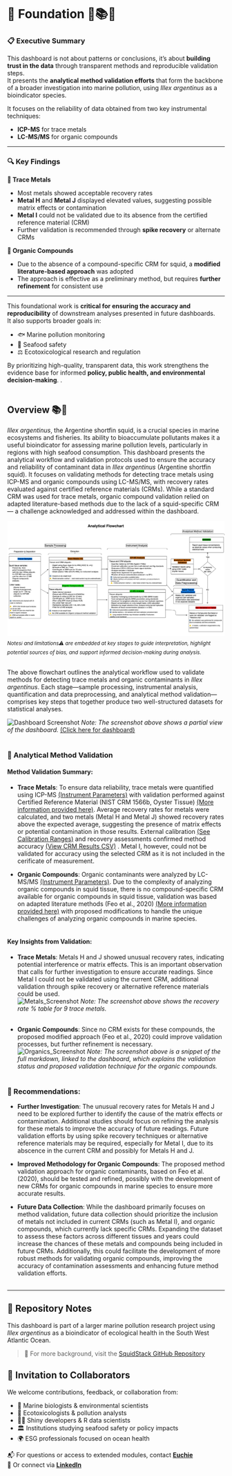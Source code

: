 # 🧱 Foundation 🧱📚🦑 

### 📋 Executive Summary

This dashboard is not about patterns or conclusions, it’s about **building trust in the data** through transparent methods and reproducible validation steps.  
It presents the **analytical method validation efforts** that form the backbone of a broader investigation into marine pollution, using *Illex argentinus* as a bioindicator species.

It focuses on the reliability of data obtained from two key instrumental techniques:

- **ICP-MS** for trace metals  
- **LC-MS/MS** for organic compounds  

---

### 🔍 Key Findings

**🧲 Trace Metals**  
- Most metals showed acceptable recovery rates  
- **Metal H** and **Metal J** displayed elevated values, suggesting possible matrix effects or contamination  
- **Metal I** could not be validated due to its absence from the certified reference material (CRM)  
- Further validation is recommended through **spike recovery** or alternate CRMs  

**💊 Organic Compounds**  
- Due to the absence of a compound-specific CRM for squid, a **modified literature-based approach** was adopted  
- The approach is effective as a preliminary method, but requires **further refinement** for consistent use  

---

This foundational work is **critical for ensuring the accuracy and reproducibility** of downstream analyses presented in future dashboards.  
It also supports broader goals in:

- 🐟 Marine pollution monitoring  
- 🧫 Seafood safety  
- ⚖️ Ecotoxicological research and regulation  

By prioritizing high-quality, transparent data, this work strengthens the evidence base for informed **policy, public health, and environmental decision-making**.
.<br><br>

## Overview 📚🦑

*Illex argentinus*, the Argentine shortfin squid, is a crucial species in marine ecosystems and fisheries. Its ability to bioaccumulate pollutants makes it a useful bioindicator for assessing marine pollution levels, particularly in regions with high seafood consumption.
This dashboard presents the analytical workflow and validation protocols used to ensure the accuracy and reliability of contaminant data in *Illex argentinus* (Argentine shortfin squid). It focuses on validating methods for detecting trace metals using ICP-MS and organic compounds using LC-MS/MS, with recovery rates evaluated against certified reference materials (CRMs). While a standard CRM was used for trace metals, organic compound validation relied on adapted literature-based methods due to the lack of a squid-specific CRM — a challenge acknowledged and addressed within the dashboard.<br>

<img src="../docs/Analytical_flowchart.svg" alt="Analytical Workflow">
<sub><i>Notesℹ️ and limitations⚠️ are embedded at key stages to guide interpretation, highlight potential sources of bias, and support informed decision-making during analysis.</i></sub><br><br>

The above flowchart outlines the analytical workflow used to validate methods for detecting trace metals and organic contaminants in *Illex argentinus*. Each stage—sample processing, instrumental analysis, quantification and data preprocessing, and analytical method validation—comprises key steps that together produce two well-structured datasets for statistical analyses. 


![Dashboard Screenshot](https://drive.google.com/uc?export=view&id=1wlEd0oB_0hlqFj3MaKRL7xSZT4bFdS5f)
*Note: The screenshot above shows a partial view of the dashboard.*
[(Click here for dashboard)](https://euchie23.shinyapps.io/foundation/)
<br><br>


### 🧪 Analytical Method Validation<br>

####  Method Validation Summary:

- **Trace Metals**: To ensure data reliability, trace metals were quantified using ICP-MS [(Instrument Parameters)](Methodology/Metals/Instrumnt_Param.pdf) with validation performed against Certified Reference Material (NIST CRM 1566b, Oyster Tissue) [(More information provided here)](https://tsapps.nist.gov/srmext/certificates/1566b.pdf). Average recovery rates for metals were calculated, and two metals (Metal H and Metal J) showed recovery rates above the expected average, suggesting the presence of matrix effects or potential contamination in those results. External calibration [(See Calibration Ranges)](Methodology/Metals/Calib_Stand_Rangs.png) and recovery assessments confirmed method accuracy [(View CRM Results CSV)](https://github.com/Euchie23/SquidStack/blob/main/docs/Metals/recovery_rate.csv)  . Metal I, however, could not be validated for accuracy using the selected CRM as it is not included in the cerificate of measurement.<br>

- **Organic Compounds**: Organic contaminants were analyzed by LC-MS/MS [(Instrument Parameters)](Methodology/Organics/Instrumnt_Params.pdf). Due to the complexity of analyzing organic compounds in squid tissue, there is no compound-specific CRM available for organic compounds in squid tissue, validation was based on adapted literature methods (Feo et al., 2020) [(More information provided here)](Methodology/Organics/Anlyt_Method_Valid_Organics.md) with proposed modifications to handle the unique challenges of analyzing organic compounds in marine species.<br><br>


#### Key Insights from Validation:
- **Trace Metals**: Metals H and J showed unusual recovery rates, indicating potential interference or matrix effects. This is an important observation that calls for further investigation to ensure accurate readings. Since Metal I could not be validated using the current CRM, additional validation through spike recovery or alternative reference materials could be used. <br>
  ![Metals_Screenshot](https://drive.google.com/uc?export=view&id=1qaBRQPlTE93RwNKcS_GHjDqk5YU252wp)
  *Note: The screenshot above shows the recovery rate % table for 9 trace metals.* <br><br>
  
- **Organic Compounds**: Since no CRM exists for these compounds, the proposed modified approach (Feo et al., 2020) could improve validation processes, but further refinement is necessary.<br>
 ![Organics_Screenshot](https://drive.google.com/uc?export=view&id=1-1Lcn3j4kFZKxzO1R5HT6lU6Ir_MxhIR)
*Note: The screenshot above is a snippet of the full markdown, linked to the dashboard, which explains the validation status and proposed validation technique for the organic compounds.*
<br><br>

### 📝 Recommendations:

- **Further Investigation**: The unusual recovery rates for Metals H and J need to be explored further to identify the cause of the matrix effects or contamination. Additional studies should focus on refining the analysis for these metals to improve the accuracy of future readings. Future validation efforts by using spike recovery techniques or alternative reference materials may be required, especially for Metal I, due to its abscence in the current CRM and possibly for Metals H and J.

- **Improved Methodology for Organic Compounds**: The proposed method validation approach for organic contaminants, based on Feo et al. (2020), should be tested and refined, possibly with the development of new CRMs for organic compounds in marine species to ensure more accurate results.

- **Future Data Collection**: While the dashboard primarily focuses on method validation, future data collection should prioritize the inclusion of metals not included in current CRMs (such as Metal I), and organic compounds, which currently lack specific CRMs. Expanding the dataset to assess these factors across different tissues and years could increase the chances of these metals and compounds being included in future CRMs. Additionally, this could facilitate the development of more robust methods for validating organic compounds, improving the accuracy of contamination assessments and enhancing future method validation efforts.<br><br>

---

## 🛂 Repository Notes

This dashboard is part of a larger marine pollution research project using *Illex argentinus* as a bioindicator of ecological health in the South West Atlantic Ocean. 
> 📎 For more background, visit the [SquidStack GitHub Repository](https://github.com/Euchie23/SquidStack)


## 🤝 Invitation to Collaborators

We welcome contributions, feedback, or collaboration from:

- 🌊 Marine biologists & environmental scientists
- 🧪 Ecotoxicologists & pollution analysts
- 🧑‍💻 Shiny developers & R data scientists
- 🏛️ Institutions studying seafood safety or policy impacts
- 🌍 ESG professionals focused on ocean health

📬 For questions or access to extended modules, contact **[Euchie](mailto:euchie23@gmail.com)**  
📇 Or connect via **[LinkedIn](https://www.linkedin.com/in/euchiejnpierre/)**  
